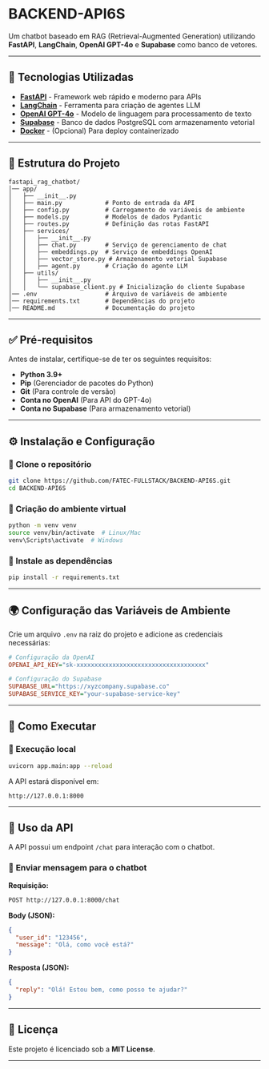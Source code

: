 # BACKEND-API6S

Um chatbot baseado em RAG (Retrieval-Augmented Generation) utilizando **FastAPI**, **LangChain**, **OpenAI GPT-4o** e **Supabase** como banco de vetores.

---

## 🚀 Tecnologias Utilizadas

- **[FastAPI](https://fastapi.tiangolo.com/)** - Framework web rápido e moderno para APIs  
- **[LangChain](https://www.langchain.com/)** - Ferramenta para criação de agentes LLM  
- **[OpenAI GPT-4o](https://platform.openai.com/)** - Modelo de linguagem para processamento de texto  
- **[Supabase](https://supabase.com/)** - Banco de dados PostgreSQL com armazenamento vetorial  
- **[Docker](https://www.docker.com/)** - (Opcional) Para deploy containerizado  

---

## 📁 Estrutura do Projeto

```
fastapi_rag_chatbot/
│── app/
│   ├── __init__.py
│   ├── main.py            # Ponto de entrada da API
│   ├── config.py          # Carregamento de variáveis de ambiente
│   ├── models.py          # Modelos de dados Pydantic
│   ├── routes.py          # Definição das rotas FastAPI
│   ├── services/
│   │   ├── __init__.py
│   │   ├── chat.py        # Serviço de gerenciamento de chat
│   │   ├── embeddings.py  # Serviço de embeddings OpenAI
│   │   ├── vector_store.py # Armazenamento vetorial Supabase
│   │   ├── agent.py       # Criação do agente LLM
│   ├── utils/
│   │   ├── __init__.py
│   │   └── supabase_client.py # Inicialização do cliente Supabase
│── .env                   # Arquivo de variáveis de ambiente
│── requirements.txt       # Dependências do projeto
│── README.md              # Documentação do projeto
```

---

## ✅ Pré-requisitos

Antes de instalar, certifique-se de ter os seguintes requisitos:

- **Python 3.9+**  
- **Pip** (Gerenciador de pacotes do Python)  
- **Git** (Para controle de versão)  
- **Conta no OpenAI** (Para API do GPT-4o)  
- **Conta no Supabase** (Para armazenamento vetorial)  

---

## ⚙️ Instalação e Configuração

### 🔹 Clone o repositório

```bash
git clone https://github.com/FATEC-FULLSTACK/BACKEND-API6S.git
cd BACKEND-API6S
```

### 🔹 Criação do ambiente virtual

```bash
python -m venv venv
source venv/bin/activate  # Linux/Mac
venv\Scripts\activate  # Windows
```

### 🔹 Instale as dependências

```bash
pip install -r requirements.txt
```

---

## 🌍 Configuração das Variáveis de Ambiente

Crie um arquivo `.env` na raiz do projeto e adicione as credenciais necessárias:

```ini
# Configuração da OpenAI
OPENAI_API_KEY="sk-xxxxxxxxxxxxxxxxxxxxxxxxxxxxxxxxxxxx"

# Configuração do Supabase
SUPABASE_URL="https://xyzcompany.supabase.co"
SUPABASE_SERVICE_KEY="your-supabase-service-key"
```

---

## 🚀 Como Executar

### 🔹 Execução local

```bash
uvicorn app.main:app --reload
```

A API estará disponível em:

```
http://127.0.0.1:8000
```

---

## 📡 Uso da API

A API possui um endpoint `/chat` para interação com o chatbot.  

### 🔹 **Enviar mensagem para o chatbot**

**Requisição:**
```bash
POST http://127.0.0.1:8000/chat
```

**Body (JSON):**
```json
{
  "user_id": "123456",
  "message": "Olá, como você está?"
}
```

**Resposta (JSON):**
```json
{
  "reply": "Olá! Estou bem, como posso te ajudar?"
}
```

---

## 📜 Licença

Este projeto é licenciado sob a **MIT License**.  

---